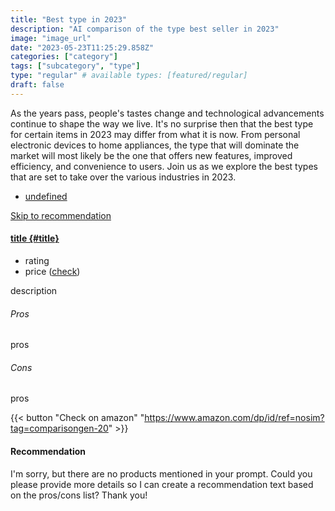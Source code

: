 ```yaml
---
title: "Best type in 2023"
description: "AI comparison of the type best seller in 2023"
image: "image_url"
date: "2023-05-23T11:25:29.858Z"
categories: ["category"]
tags: ["subcategory", "type"]
type: "regular" # available types: [featured/regular]
draft: false
---
```

As the years pass, people's tastes change and technological advancements continue to shape the way we live. It's no surprise then that the best type for certain items in 2023 may differ from what it is now. From personal electronic devices to home appliances, the type that will dominate the market will most likely be the one that offers new features, improved efficiency, and convenience to users. Join us as we explore the best types that are set to take over the various industries in 2023.

- [undefined](#title)


[Skip to recommendation](#recommendation)


#### [title {#title}](https://www.amazon.com/dp/id/ref=nosim?tag=comparisongen-20)

* rating
* price ([check](https://www.amazon.com/dp/id/ref=nosim?tag=comparisongen-20))

description

###### Pros

pros

###### Cons

pros

{{< button "Check on amazon" "https://www.amazon.com/dp/id/ref=nosim?tag=comparisongen-20" >}}


#### Recommendation

I'm sorry, but there are no products mentioned in your prompt. Could you please provide more details so I can create a recommendation text based on the pros/cons list? Thank you!
